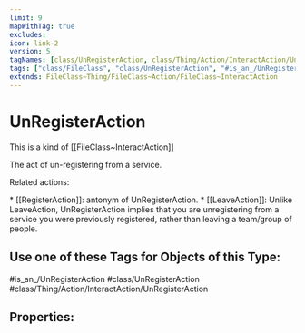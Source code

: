 ```yaml
---
limit: 9
mapWithTag: true
excludes:
icon: link-2
version: 5
tagNames: [class/UnRegisterAction, class/Thing/Action/InteractAction/UnRegisterAction, is_an_/UnRegisterAction, schema-org/UnRegisterAction]
tags: ["class/FileClass", "class/UnRegisterAction", "#is_an_/UnRegisterAction", "class/Thing/Action/InteractAction/UnRegisterAction"]
extends: FileClass~Thing/FileClass~Action/FileClass~InteractAction
---
```


# UnRegisterAction
This is a kind of [[FileClass~InteractAction]]

The act of un-registering from a service.

Related actions:

\* [[RegisterAction]]: antonym of UnRegisterAction.
\* [[LeaveAction]]: Unlike LeaveAction, UnRegisterAction implies that you are unregistering from a service you were previously registered, rather than leaving a team/group of people.


## Use one of these Tags for Objects of this Type:

#is_an_/UnRegisterAction
#class/UnRegisterAction
#class/Thing/Action/InteractAction/UnRegisterAction

## Properties:


